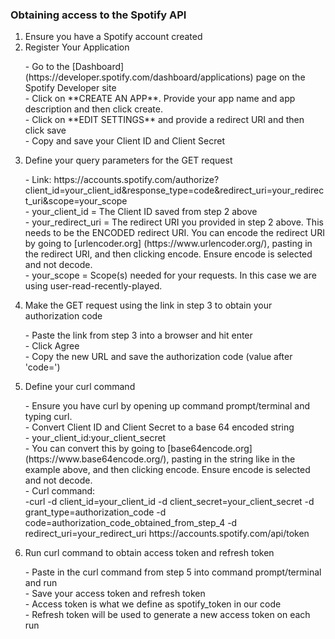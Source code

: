 ### Obtaining access to the Spotify API

1. Ensure you have a Spotify account created
2. Register Your Application
    <p>- Go to the [Dashboard] (https://developer.spotify.com/dashboard/applications) page on the Spotify Developer site<br>
    - Click on **CREATE AN APP**. Provide your app name and app description and then click create.<br>
    - Click on **EDIT SETTINGS** and provide a redirect URI and then click save<br>
    - Copy and save your Client ID and Client Secret<br>
3. Define your query parameters for the GET request
    <p>- Link: https://accounts.spotify.com/authorize?client_id=your_client_id&response_type=code&redirect_uri=your_redirect_uri&scope=your_scope<br>
    - your_client_id = The Client ID saved from step 2 above<br>
    - your_redirect_uri = The redirect URI you provided in step 2 above. This needs to be the ENCODED redirect URI. You can encode the redirect URI by going to [urlencoder.org] (https://www.urlencoder.org/), pasting in the redirect URI, and then clicking encode. Ensure encode is selected and not decode.<br>
    - your_scope = Scope(s) needed for your requests. In this case we are using user-read-recently-played.<br>
4. Make the GET request using the link in step 3 to obtain your authorization code
    <p>- Paste the link from step 3 into a browser and hit enter<br>
    - Click Agree<br>
    - Copy the new URL and save the authorization code (value after 'code=')<br>
5. Define your curl command
    <p>- Ensure you have curl by opening up command prompt/terminal and typing curl.<br>
    - Convert Client ID and Client Secret to a base 64 encoded string<br>
        - your_client_id:your_client_secret<br>
        - You can convert this by going to [base64encode.org] (https://www.base64encode.org/), pasting in the string like in the example above, and then clicking encode. Ensure encode is selected and not decode.<br>
        - Curl command:<br>
            -curl -d client_id=your_client_id -d client_secret=your_client_secret -d grant_type=authorization_code -d code=authorization_code_obtained_from_step_4 -d redirect_uri=your_redirect_uri https://accounts.spotify.com/api/token<br>
6. Run curl command to obtain access token and refresh token
    <p>- Paste in the curl command from step 5 into command prompt/terminal and run<br>
    - Save your access token and refresh token<br>
    - Access token is what we define as spotify_token in our code<br>
    - Refresh token will be used to generate a new access token on each run<br>